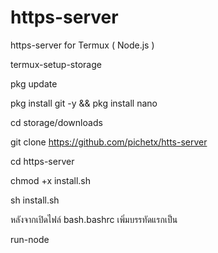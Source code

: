 # https-server
https-server for Termux ( Node.js )

termux-setup-storage

pkg update

pkg install git -y && pkg install nano

cd storage/downloads

git clone https://github.com/pichetx/htts-server

cd https-server

chmod +x install.sh

sh install.sh

หลังจากเปิดไฟล์ bash.bashrc เพิ่มบรรทัดแรกเป็น

run-node
